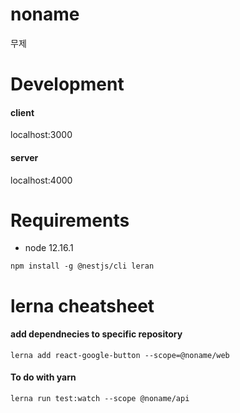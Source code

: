 # noname
무제

# Development
#### client
localhost:3000

#### server
localhost:4000

# Requirements
- node 12.16.1

```
npm install -g @nestjs/cli leran
```

# lerna cheatsheet

#### add dependnecies to specific repository
```
lerna add react-google-button --scope=@noname/web
```

#### To do with yarn

```
lerna run test:watch --scope @noname/api
```